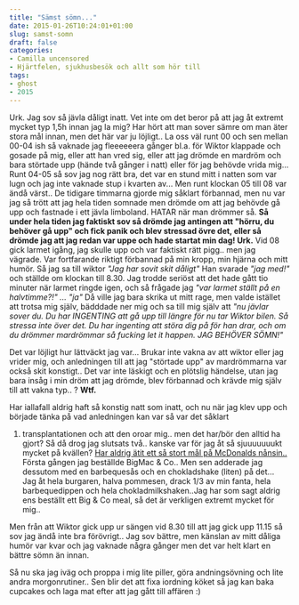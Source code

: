 ```yaml
---
title: "Sämst sömn..."
date: 2015-01-26T10:24:01+01:00
slug: samst-somn
draft: false
categories:
- Camilla uncensored
- Hjärtfelen, sjukhusbesök och allt som hör till
tags:
- ghost
- 2015
---
```


Urk. Jag sov så jävla dåligt inatt. Vet inte om det beror på att jag åt extremt mycket typ 1,5h innan jag la mig? Har hört att man sover sämre om man äter stora mål innan, men det här var ju löjligt.. La oss väl runt 00 och sen mellan 00-04 ish så vaknade jag fleeeeeera gånger bl.a. för Wiktor klappade och gosade på mig, eller att han vred sig, eller att jag drömde en mardröm och bara störtade upp (hände två gånger i natt) eller för jag behövde vrida mig... 
Runt 04-05 så sov jag nog rätt bra, det var en stund mitt i natten som var lugn och jag inte vaknade stup i kvarten av...
Men runt klockan 05 till 08 var ändå värst.. De tidigare timmarna gjorde mig såklart förbannad, men nu var jag så trött att jag hela tiden somnade men drömde om att jag behövde gå upp och fastnade i ett jävla limboland. HATAR när man drömmer så. 
**Så under hela tiden jag faktiskt sov så drömde jag antingen att "hörru, du behöver gå upp" och fick panik och blev stressad övre det, eller så drömde jag att jag redan var uppe och hade startat min dag! Urk.**
Vid 08 gick larmet igång, jag skulle upp och var faktiskt rätt pigg.. men jag vägrade. Var fortfarande riktigt förbannad på min kropp, min hjärna och mitt humör. Så jag sa till wiktor *"Jag har sovit skit dåligt"*
Han svarade *"jag med!"* och ställde om klockan till 8.30. Jag trodde seriöst att det hade gått tio minuter när larmet ringde igen, och så frågade jag *"var larmet ställt på en halvtimme?!" ... "ja"* 
Då ville jag bara skrika ut mitt rage, men valde istället att trotsa mig själv, bädddade ner mig och sa till mig själv att *"nu jävlar sover du. Du har INGENTING att gå upp till längre för nu tar Wiktor bilen. Så stressa inte över det. Du har ingenting att störa dig på för han drar, och om du drömmer mardrömmar så fucking let it happen. JAG BEHÖVER SÖMN!"*  

Det var löjligt hur lättväckt jag var... Brukar inte vakna av att wiktor eller jag vrider mig, och anledningen till att jag "störtade upp" av mardrömmarna var också skit konstigt.. Det var inte läskigt och en plötslig händelse, utan jag bara insåg i min dröm att jag drömde, blev förbannad och krävde mig själv till att vakna typ.. ? **Wtf.**

Har iallafall aldrig haft så konstig natt som inatt, och nu när jag klev upp och började tänka på vad anledningen kan var så var det såklart 
1. transplantationen och att den oroar mig.. men det har/bör den alltid ha gjort? 
Så då drog jag slutsats två.. kanske var för jag åt så sjuuuuuuukt mycket på kvällen? <u>Har aldrig ätit ett så stort mål på McDonalds nånsin..</u> Första gången jag beställde BigMac & Co.. Men sen adderade jag dessutom med en barbequesås och en chokladshake (liten) på det...
Jag åt hela burgaren, halva pommesen, drack 1/3 av min fanta, hela barbequedippen och hela chokladmilkshaken..Jag har som sagt aldrig ens beställt ett Big & Co meal, så det är verkligen extremt mycket för mig..

Men från att Wiktor gick upp ur sängen vid 8.30 till att jag gick upp 11.15 så sov jag ändå inte bra förövrigt.. Jag sov bättre, men känslan av mitt dåliga humör var kvar och jag vaknade några gånger men det var helt klart en bättre sömn än innan.


Så nu ska jag iväg och proppa i mig lite piller, göra andningsövning och lite andra morgonrutiner.. Sen blir det att fixa iordning köket så jag kan baka cupcakes och laga mat efter att jag gått till affären :)
